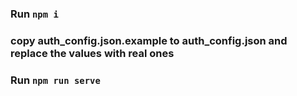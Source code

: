 ### Run `npm i`
### copy auth_config.json.example to auth_config.json and replace the values with real ones

### Run `npm run serve`